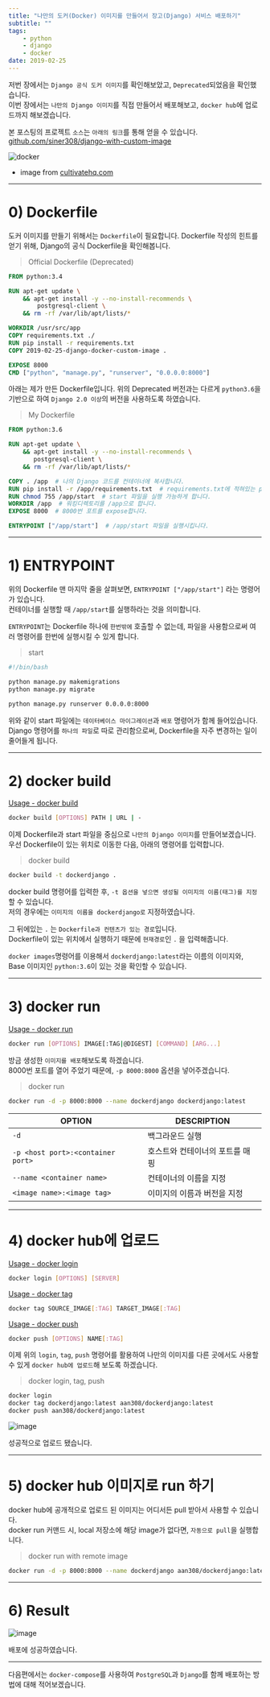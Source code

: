 ```yaml
---
title: "나만의 도커(Docker) 이미지를 만들어서 장고(Django) 서비스 배포하기"
subtitle: ""
tags:
    - python
    - django
    - docker
date: 2019-02-25
---
```


저번 장에서는 `Django 공식 도커 이미지`를 확인해보았고, `Deprecated`되었음을 확인했습니다.<br>
이번 장에서는 `나만의 Django 이미지`를 직접 만들어서 배포해보고, `docker hub`에 업로드까지 해보겠습니다.<br>

본 포스팅의 프로젝트 `소스`는 `아래의 링크`를 통해 얻을 수 있습니다.<br>
[github.com/siner308/django-with-custom-image](https://github.com/siner308/django-with-custom-image)

![docker](https://user-images.githubusercontent.com/34048253/53354047-5a3ff100-3969-11e9-8404-a99701c0f35a.jpg)

- image from [cultivatehq.com](https://cultivatehq.com/posts/docker/)

---

# 0) Dockerfile

도커 이미지를 만들기 위해서는 `Dockerfile`이 필요합니다.
Dockerfile 작성의 힌트를 얻기 위해, Django의 공식 Dockerfile을 확인해봅니다.

>Official Dockerfile (Deprecated)

```dockerfile
FROM python:3.4

RUN apt-get update \
    && apt-get install -y --no-install-recommends \
        postgresql-client \
    && rm -rf /var/lib/apt/lists/*

WORKDIR /usr/src/app
COPY requirements.txt ./
RUN pip install -r requirements.txt
COPY 2019-02-25-django-docker-custom-image .

EXPOSE 8000
CMD ["python", "manage.py", "runserver", "0.0.0.0:8000"]
```

아래는 제가 만든 Dockerfile입니다.
위의 Deprecated 버전과는 다르게 `python3.6`을 기반으로 하여 `Django 2.0 이상`의 버전을 사용하도록 하였습니다.

>My Dockerfile

```dockerfile
FROM python:3.6

RUN apt-get update \
    && apt-get install -y --no-install-recommends \
       postgresql-client \
    && rm -rf /var/lib/apt/lists/*

COPY . /app  # 나의 Django 코드를 컨테이너에 복사합니다.
RUN pip install -r /app/requirements.txt  # requirements.txt에 적혀있는 pip 패키지들을 설치합니다.
RUN chmod 755 /app/start  # start 파일을 실행 가능하게 합니다.
WORKDIR /app  # 워킹디렉토리를 /app으로 합니다.
EXPOSE 8000  # 8000번 포트를 expose합니다.

ENTRYPOINT ["/app/start"]  # /app/start 파일을 실행시킵니다.
```

---

# 1) ENTRYPOINT 

위의 Dockerfile 맨 마지막 줄을 살펴보면, `ENTRYPOINT ["/app/start"]` 라는 명령어가 있습니다.<br>
컨테이너를 실행할 때 `/app/start`를 실행하라는 것을 의미합니다.

`ENTRYPOINT`는 Dockerfile 하나에 `한번밖에` 호출할 수 없는데, 파일을 사용함으로써 여러 명령어를 한번에 실행시킬 수 있게 합니다.

>start

```bash
#!/bin/bash

python manage.py makemigrations
python manage.py migrate

python manage.py runserver 0.0.0.0:8000
```

위와 같이 start 파일에는 `데이터베이스 마이그레이션`과 `배포` 명령어가 함께 들어있습니다.<br>
Django 명령어를 `하나의 파일`로 따로 관리함으로써, Dockerfile을 자주 변경하는 일이 줄어들게 됩니다.

---

# 2) docker build

[Usage - docker build](https://docs.docker.com/engine/reference/commandline/build/)
```bash
docker build [OPTIONS] PATH | URL | -
```

이제 Dockerfile과 start 파일을 중심으로 `나만의 Django 이미지`를 만들어보겠습니다.<br>
우선 Dockerfile이 있는 위치로 이동한 다음, 아래의 명령어를 입력합니다.

>docker build

```bash
docker build -t dockerdjango .
```

docker build 명령어를 입력한 후, `-t 옵션을 넣으면 생성될 이미지의 이름(태그)를 지정`할 수 있습니다.<br>
저의 경우에는 `이미지의 이름을 dockerdjango로` 지정하였습니다.

그 뒤에있는 `.` 는 `Dockerfile과 컨텐츠가 있는 경로`입니다.<br>
Dockerfile이 있는 위치에서 실행하기 때문에 `현재경로`인 `.` 을 입력해줍니다.

<script id="asciicast-VX34izwYhqKwOEzTzFXntgmgo" src="https://asciinema.org/a/VX34izwYhqKwOEzTzFXntgmgo.js" async></script>

`docker images`명령어를 이용해서 `dockerdjango:latest`라는 이름의 이미지와,<br>
Base 이미지인 `python:3.6`이 있는 것을 확인할 수 있습니다.

---

# 3) docker run

[Usage - docker run](https://docs.docker.com/engine/reference/run/)
```bash
docker run [OPTIONS] IMAGE[:TAG|@DIGEST] [COMMAND] [ARG...]
```

방금 생성한 `이미지를 배포`해보도록 하겠습니다.<br>
8000번 포트를 열어 주었기 때문에, `-p 8000:8000` 옵션을 넣어주겠습니다.

>docker run

```bash
docker run -d -p 8000:8000 --name dockerdjango dockerdjango:latest
```

| OPTION | DESCRIPTION |
| ------ | ------ |
| `-d` | 백그라운드 실행 |
| `-p <host port>:<container port>` | 호스트와 컨테이너의 포트를 매핑 |
| `--name <container name>` | 컨테이너의 이름을 지정 |
| `<image name>:<image tag>` | 이미지의 이름과 버전을 지정 |

<script id="asciicast-PHZPC1hTMJut3AJiK8Ye8OvcI" src="https://asciinema.org/a/PHZPC1hTMJut3AJiK8Ye8OvcI.js" async></script>

---

# 4) docker hub에 업로드

[Usage - docker login](https://docs.docker.com/engine/reference/commandline/login/)
```bash
docker login [OPTIONS] [SERVER]
```

[Usage - docker tag](https://docs.docker.com/engine/reference/commandline/tag/)
```bash
docker tag SOURCE_IMAGE[:TAG] TARGET_IMAGE[:TAG]
```

[Usage - docker push](https://docs.docker.com/engine/reference/commandline/push/)
```bash
docker push [OPTIONS] NAME[:TAG]
```

이제 위의 `login`, `tag`, `push` 명령어를 활용하여 나만의 이미지를 다른 곳에서도 사용할 수 있게 `docker hub에 업로드`해 보도록 하겠습니다.

>docker login, tag, push

```bash
docker login
docker tag dockerdjango:latest aan308/dockerdjango:latest
docker push aan308/dockerdjango:latest
```

<script id="asciicast-hQtMYcSk9EZ5hIYQSbssXh8pq" src="https://asciinema.org/a/hQtMYcSk9EZ5hIYQSbssXh8pq.js" async></script>

![image](https://user-images.githubusercontent.com/34048253/53351892-32e72500-3965-11e9-9487-8193219a0dc1.png)

성공적으로 업로드 됐습니다.

---

# 5) docker hub 이미지로 run 하기

docker hub에 공개적으로 업로드 된 이미지는 어디서든 pull 받아서 사용할 수 있습니다.<br>
docker run 커맨드 시, local 저장소에 해당 image가 없다면, `자동으로 pull`을 실행합니다.

>docker run with remote image

```bash
docker run -d -p 8000:8000 --name dockerdjango aan308/dockerdjango:latest
```

<script id="asciicast-OlzBqtf4VPdw87Q0Md28Kfcsd" src="https://asciinema.org/a/OlzBqtf4VPdw87Q0Md28Kfcsd.js" async></script>

---

# 6) Result

![image](https://user-images.githubusercontent.com/34048253/52423832-3b092d00-2b3c-11e9-8e67-24ddc3a7d0e1.png)

배포에 성공하였습니다.

---

다음편에서는 `docker-compose`를 사용하여 `PostgreSQL`과 `Django`를 함께 배포하는 방법에 대해 적어보겠습니다.
